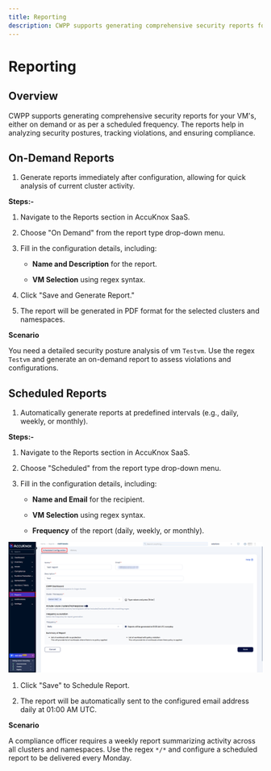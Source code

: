 ```yaml
---
title: Reporting
description: CWPP supports generating comprehensive security reports for your VM's, either on demand or as per a scheduled frequency. The reports help in analyzing security postures, tracking violations, and ensuring compliance.
---
```


# **Reporting**

## **Overview**

CWPP supports generating comprehensive security reports for your VM's, either on demand or as per a scheduled frequency. The reports help in analyzing security postures, tracking violations, and ensuring compliance.

## **On-Demand Reports**

1. Generate reports immediately after configuration, allowing for quick analysis of current cluster activity.

**Steps:-**

1. Navigate to the Reports section in AccuKnox SaaS.

2. Choose "On Demand" from the report type drop-down menu.

3. Fill in the configuration details, including:

    - **Name and Description** for the report.

    - **VM Selection** using regex syntax.

4. Click "Save and Generate Report."

5. The report will be generated in PDF format for the selected clusters and namespaces.

**Scenario**

You need a detailed security posture analysis of vm `Testvm`. Use the regex `Testvm` and generate an on-demand report to assess violations and configurations.

## **Scheduled Reports**

1. Automatically generate reports at predefined intervals (e.g., daily, weekly, or monthly).

**Steps:-**

1. Navigate to the Reports section in AccuKnox SaaS.

2. Choose "Scheduled" from the report type drop-down menu.

3. Fill in the configuration details, including:

    - **Name and Email** for the recipient.

    - **VM Selection** using regex syntax.

    - **Frequency** of the report (daily, weekly, or monthly).

![image-20241227-123723.png](./images/vm-reporting/1.png)

1. Click "Save" to Schedule Report.

2. The report will be automatically sent to the configured email address daily at 01:00 AM UTC.

**Scenario**

A compliance officer requires a weekly report summarizing activity across all clusters and namespaces. Use the regex `*/*` and configure a scheduled report to be delivered every Monday.
